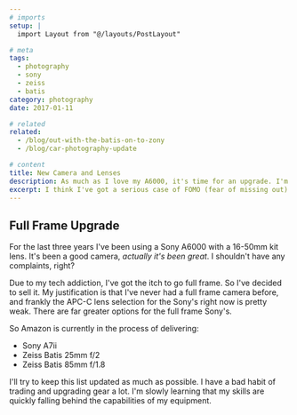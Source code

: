 ```yaml
---
# imports
setup: |
  import Layout from "@/layouts/PostLayout"

# meta
tags:
  - photography
  - sony
  - zeiss
  - batis
category: photography
date: 2017-01-11

# related
related:
  - /blog/out-with-the-batis-on-to-zony
  - /blog/car-photography-update

# content
title: New Camera and Lenses
description: As much as I love my A6000, it's time for an upgrade. I'm making the jump to a full frame Sony A7ii along with Zeiss Batis lenses.
excerpt: I think I've got a serious case of FOMO (fear of missing out) when it comes to full frame. I haven't reached the capabilities of my Sony A6000, but I still can't shake the feeling that I'd be getting more out of a full frame A7. I'm sure that's a bad justification, but I'm going with it.
---
```


## Full Frame Upgrade

For the last three years I've been using a Sony A6000 with a 16-50mm kit lens. It's been a good camera, _actually it's been great_. I shouldn't have any complaints, right?

Due to my tech addiction, I've got the itch to go full frame. So I've decided to sell it. My justification is that I've never had a full frame camera before, and frankly the APC-C lens selection for the Sony's right now is pretty weak. There are far greater options for the full frame Sony's.

So Amazon is currently in the process of delivering:

- Sony A7ii
- Zeiss Batis 25mm f/2
- Zeiss Batis 85mm f/1.8

I'll try to keep this list updated as much as possible. I have a bad habit of trading and upgrading gear a lot. I'm slowly learning that my skills are quickly falling behind the capabilities of my equipment.
